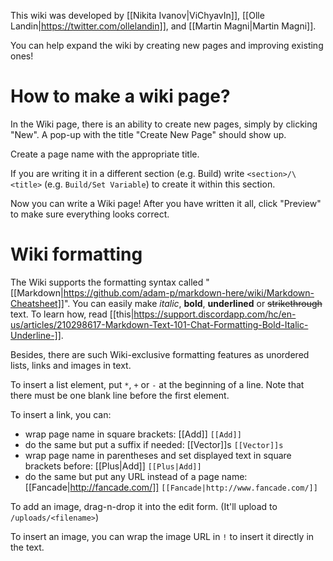 This wiki was developed by [[Nikita Ivanov|ViChyavIn]], [[Olle Landin|https://twitter.com/ollelandin]], and [[Martin Magni|Martin Magni]].

You can help expand the wiki by creating new pages and improving existing ones!

# How to make a wiki page?

In the Wiki page, there is an ability to create new pages, simply by clicking "New". A pop-up with the title "Create New Page" should show up.

Create a page name with the appropriate title.

If you are writing it in a different section (e.g. Build) write `<section>/\<title>` (e.g. `Build/Set Variable`) to create it within this section.

Now you can write a Wiki page! After you have written it all, click "Preview" to make sure everything looks correct.

# Wiki formatting

The Wiki supports the formatting syntax called "[[Markdown|https://github.com/adam-p/markdown-here/wiki/Markdown-Cheatsheet]]". You can easily make *italic*, **bold**, __underlined__ or ~~strikethrough~~ text. To learn how, read [[this|https://support.discordapp.com/hc/en-us/articles/210298617-Markdown-Text-101-Chat-Formatting-Bold-Italic-Underline-]].

Besides, there are such Wiki-exclusive formatting features as unordered lists, links and images in text.

To insert a list element, put `*`, `+` or `-` at the beginning of a line. Note that there must be one blank line before the first element.

To insert a link, you can:

* wrap page name in square brackets: [[Add]] `[[Add]]`
* do the same but put a suffix if needed: [[Vector]]s `[[Vector]]s`
* wrap page name in parentheses and set displayed text in square brackets before: [[Plus|Add]] `[[Plus|Add]]`
* do the same but put any URL instead of a page name: [[Fancade|http://fancade.com/]] `[[Fancade|http://www.fancade.com/]] `

To add an image, drag-n-drop it into the edit form. (It'll upload to `/uploads/<filename>`)

To insert an image, you can wrap the image URL in `!` to insert it directly in the text.